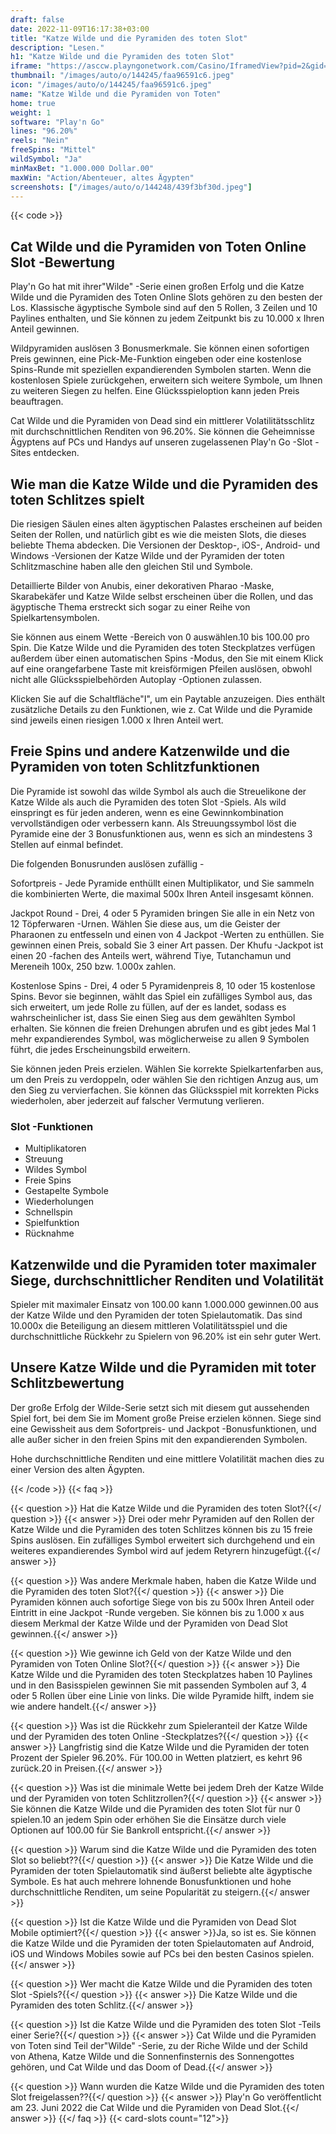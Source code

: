 ```yaml
---
draft: false
date: 2022-11-09T16:17:38+03:00
title: "Katze Wilde und die Pyramiden des toten Slot"
description: "Lesen."
h1: "Katze Wilde und die Pyramiden des toten Slot"
iframe: "https://asccw.playngonetwork.com/Casino/IframedView?pid=2&gid=pyramidsofdead&lang=en_US&practice=1&channel=desktop&div=flashobject&width=100%25&height=100%25&user=&password=&ctx=&demo=2&brand=&lobby=&rccurrentsessiontime=0&rcintervaltime=0&rcaccounthistoryurl=&rccontinueurl=&rcexiturl=&rchistoryurlmode=&autoplaylimits=0&autoplayreset=0&callback=flashCallback&rcmga=&resourcelevel=0&hasjackpots=False&country=&pauseplay=&playlimit=&selftest=&sessiontime=&coreweburl=https://asccw.playngonetwork.com/&showpoweredby=True"
thumbnail: "/images/auto/o/144245/faa96591c6.jpeg"
icon: "/images/auto/o/144245/faa96591c6.jpeg"
name: "Katze Wilde und die Pyramiden von Toten"
home: true
weight: 1
software: "Play'n Go"
lines: "96.20%"
reels: "Nein"
freeSpins: "Mittel"
wildSymbol: "Ja"
minMaxBet: "1.000.000 Dollar.00"
maxWin: "Action/Abenteuer, altes Ägypten"
screenshots: ["/images/auto/o/144248/439f3bf30d.jpeg"]
---
```


{{< code >}}<h2>Cat Wilde und die Pyramiden von Toten Online Slot -Bewertung</h2><p>Play'n Go hat mit ihrer"Wilde" -Serie einen großen Erfolg und die Katze Wilde und die Pyramiden des Toten Online Slots gehören zu den besten der Los. Klassische ägyptische Symbole sind auf den 5 Rollen, 3 Zeilen und 10 Paylines enthalten, und Sie können zu jedem Zeitpunkt bis zu 10.000 x Ihren Anteil gewinnen.</p><p>Wildpyramiden auslösen 3 Bonusmerkmale. Sie können einen sofortigen Preis gewinnen, eine Pick-Me-Funktion eingeben oder eine kostenlose Spins-Runde mit speziellen expandierenden Symbolen starten. Wenn die kostenlosen Spiele zurückgehen, erweitern sich weitere Symbole, um Ihnen zu weiteren Siegen zu helfen. Eine Glücksspieloption kann jeden Preis beauftragen.</p><p>Cat Wilde und die Pyramiden von Dead sind ein mittlerer Volatilitätsschlitz mit durchschnittlichen Renditen von 96.20%. Sie können die Geheimnisse Ägyptens auf PCs und Handys auf unseren zugelassenen Play'n Go -Slot -Sites entdecken.</p><h2>Wie man die Katze Wilde und die Pyramiden des toten Schlitzes spielt</h2><p>Die riesigen Säulen eines alten ägyptischen Palastes erscheinen auf beiden Seiten der Rollen, und natürlich gibt es wie die meisten Slots, die dieses beliebte Thema abdecken. Die Versionen der Desktop-, iOS-, Android- und Windows -Versionen der Katze Wilde und der Pyramiden der toten Schlitzmaschine haben alle den gleichen Stil und Symbole.</p><p>Detaillierte Bilder von Anubis, einer dekorativen Pharao -Maske, Skarabekäfer und Katze Wilde selbst erscheinen über die Rollen, und das ägyptische Thema erstreckt sich sogar zu einer Reihe von Spielkartensymbolen.</p><p>Sie können aus einem Wette -Bereich von 0 auswählen.10 bis 100.00 pro Spin. Die Katze Wilde und die Pyramiden des toten Steckplatzes verfügen außerdem über einen automatischen Spins -Modus, den Sie mit einem Klick auf eine orangefarbene Taste mit kreisförmigen Pfeilen auslösen, obwohl nicht alle Glücksspielbehörden Autoplay -Optionen zulassen.</p><p>Klicken Sie auf die Schaltfläche"I", um ein Paytable anzuzeigen. Dies enthält zusätzliche Details zu den Funktionen, wie z. Cat Wilde und die Pyramide sind jeweils einen riesigen 1.000 x Ihren Anteil wert.</p><h2>Freie Spins und andere Katzenwilde und die Pyramiden von toten Schlitzfunktionen</h2><p>Die Pyramide ist sowohl das wilde Symbol als auch die Streuelikone der Katze Wilde als auch die Pyramiden des toten Slot -Spiels. Als wild einspringt es für jeden anderen, wenn es eine Gewinnkombination vervollständigen oder verbessern kann. Als Streuungssymbol löst die Pyramide eine der 3 Bonusfunktionen aus, wenn es sich an mindestens 3 Stellen auf einmal befindet.</p><p>Die folgenden Bonusrunden auslösen zufällig -</p><p>Sofortpreis - Jede Pyramide enthüllt einen Multiplikator, und Sie sammeln die kombinierten Werte, die maximal 500x Ihren Anteil insgesamt können.</p><p>Jackpot Round - Drei, 4 oder 5 Pyramiden bringen Sie alle in ein Netz von 12 Töpferwaren -Urnen. Wählen Sie diese aus, um die Geister der Pharaonen zu entfesseln und einen von 4 Jackpot -Werten zu enthüllen. Sie gewinnen einen Preis, sobald Sie 3 einer Art passen. Der Khufu -Jackpot ist einen 20 -fachen des Anteils wert, während Tiye, Tutanchamun und Mereneih 100x, 250 bzw. 1.000x zahlen.</p><p>Kostenlose Spins - Drei, 4 oder 5 Pyramidenpreis 8, 10 oder 15 kostenlose Spins. Bevor sie beginnen, wählt das Spiel ein zufälliges Symbol aus, das sich erweitert, um jede Rolle zu füllen, auf der es landet, sodass es wahrscheinlicher ist, dass Sie einen Sieg aus dem gewählten Symbol erhalten. Sie können die freien Drehungen abrufen und es gibt jedes Mal 1 mehr expandierendes Symbol, was möglicherweise zu allen 9 Symbolen führt, die jedes Erscheinungsbild erweitern.</p><p>Sie können jeden Preis erzielen. Wählen Sie korrekte Spielkartenfarben aus, um den Preis zu verdoppeln, oder wählen Sie den richtigen Anzug aus, um den Sieg zu vervierfachen. Sie können das Glücksspiel mit korrekten Picks wiederholen, aber jederzeit auf falscher Vermutung verlieren.</p><h3>
Slot -Funktionen</h3><ul>
<li></span>
Multiplikatoren</li>
<li></span>
Streuung</li>
<li></span>
Wildes Symbol</li>
<li></span>
Freie Spins</li>
<li></span>
Gestapelte Symbole</li>
<li></span>
Wiederholungen</li>
<li></span>
Schnellspin</li>
<li></span>
Spielfunktion</li>
<li></span>
Rücknahme</li></ul><h2>Katzenwilde und die Pyramiden toter maximaler Siege, durchschnittlicher Renditen und Volatilität</h2><p>Spieler mit maximaler Einsatz von 100.00 kann 1.000.000 gewinnen.00 aus der Katze Wilde und den Pyramiden der toten Spielautomatik. Das sind 10.000x die Beteiligung an diesem mittleren Volatilitätsspiel und die durchschnittliche Rückkehr zu Spielern von 96.20% ist ein sehr guter Wert.</p><h2>Unsere Katze Wilde und die Pyramiden mit toter Schlitzbewertung</h2><p>Der große Erfolg der Wilde-Serie setzt sich mit diesem gut aussehenden Spiel fort, bei dem Sie im Moment große Preise erzielen können. Siege sind eine Gewissheit aus dem Sofortpreis- und Jackpot -Bonusfunktionen, und alle außer sicher in den freien Spins mit den expandierenden Symbolen.</p><p>Hohe durchschnittliche Renditen und eine mittlere Volatilität machen dies zu einer Version des alten Ägypten.</p>
{{< /code >}}
{{< faq >}}

{{< question >}} Hat die Katze Wilde und die Pyramiden des toten Slot?{{</ question >}}
{{< answer >}} Drei oder mehr Pyramiden auf den Rollen der Katze Wilde und die Pyramiden des toten Schlitzes können bis zu 15 freie Spins auslösen. Ein zufälliges Symbol erweitert sich durchgehend und ein weiteres expandierendes Symbol wird auf jedem Retyrern hinzugefügt.{{</ answer >}}

{{< question >}} Was andere Merkmale haben, haben die Katze Wilde und die Pyramiden des toten Slot?{{</ question >}}
{{< answer >}} Die Pyramiden können auch sofortige Siege von bis zu 500x Ihren Anteil oder Eintritt in eine Jackpot -Runde vergeben. Sie können bis zu 1.000 x aus diesem Merkmal der Katze Wilde und der Pyramiden von Dead Slot gewinnen.{{</ answer >}}

{{< question >}} Wie gewinne ich Geld von der Katze Wilde und den Pyramiden von Toten Online Slot?{{</ question >}}
{{< answer >}} Die Katze Wilde und die Pyramiden des toten Steckplatzes haben 10 Paylines und in den Basisspielen gewinnen Sie mit passenden Symbolen auf 3, 4 oder 5 Rollen über eine Linie von links. Die wilde Pyramide hilft, indem sie wie andere handelt.{{</ answer >}}

{{< question >}} Was ist die Rückkehr zum Spieleranteil der Katze Wilde und der Pyramiden des toten Online -Steckplatzes?{{</ question >}}
{{< answer >}} Langfristig sind die Katze Wilde und die Pyramiden der toten Prozent der Spieler 96.20%. Für 100.00 in Wetten platziert, es kehrt 96 zurück.20 in Preisen.{{</ answer >}}

{{< question >}} Was ist die minimale Wette bei jedem Dreh der Katze Wilde und der Pyramiden von toten Schlitzrollen?{{</ question >}}
{{< answer >}} Sie können die Katze Wilde und die Pyramiden des toten Slot für nur 0 spielen.10 an jedem Spin oder erhöhen Sie die Einsätze durch viele Optionen auf 100.00 für Sie Bankroll entspricht.{{</ answer >}}

{{< question >}} Warum sind die Katze Wilde und die Pyramiden des toten Slot so beliebt??{{</ question >}}
{{< answer >}} Die Katze Wilde und die Pyramiden der toten Spielautomatik sind äußerst beliebte alte ägyptische Symbole. Es hat auch mehrere lohnende Bonusfunktionen und hohe durchschnittliche Renditen, um seine Popularität zu steigern.{{</ answer >}}

{{< question >}} Ist die Katze Wilde und die Pyramiden von Dead Slot Mobile optimiert?{{</ question >}}
{{< answer >}}Ja, so ist es. Sie können die Katze Wilde und die Pyramiden der toten Spielautomaten auf Android, iOS und Windows Mobiles sowie auf PCs bei den besten Casinos spielen.{{</ answer >}}

{{< question >}} Wer macht die Katze Wilde und die Pyramiden des toten Slot -Spiels?{{</ question >}}
{{< answer >}} Die Katze Wilde und die Pyramiden des toten Schlitz.{{</ answer >}}

{{< question >}} Ist die Katze Wilde und die Pyramiden des toten Slot -Teils einer Serie?{{</ question >}}
{{< answer >}} Cat Wilde und die Pyramiden von Toten sind Teil der"Wilde" -Serie, zu der Riche Wilde und der Schild von Athena, Katze Wilde und die Sonnenfinsternis des Sonnengottes gehören, und Cat Wilde und das Doom of Dead.{{</ answer >}}

{{< question >}} Wann wurden die Katze Wilde und die Pyramiden des toten Slot freigelassen??{{</ question >}}
{{< answer >}} Play'n Go veröffentlicht am 23. Juni 2022 die Cat Wilde und die Pyramiden von Dead Slot.{{</ answer >}}
{{</ faq >}}
{{< card-slots count="12">}}